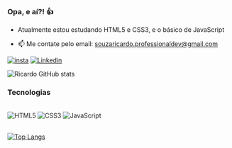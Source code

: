 ### Opa, e aí?! 👍 

- Atualmente estou estudando HTML5 e CSS3, e o básico de JavaScript
  
- 📫 Me contate pelo email: souzaricardo.professionaldev@gmail.com

[![insta](https://img.shields.io/badge/Instagram-E4405F?style=for-the-badge&logo=instagram&logoColor=white)](https://www.instagram.com/ze_ricardo_dev58?igsh=M3A5aTVsZjFjOGF1)
[![Linkedin](https://img.shields.io/badge/LinkedIn-0077B5?style=for-the-badge&logo=linkedin&logoColor=white)](https://www.linkedin.com/in/jose-ricardo-de-souza-professionaldev)



![Ricardo GitHub stats](https://github-readme-stats.vercel.app/api?username=josericardodesouza&show_icons=true&theme=cobalt)

### Tecnologias
<div style="display: inline_block"><br/>
  <img alligne="center" alt="HTML5" src="https://img.shields.io/badge/HTML5-E34F26?style=for-the-badge&logo=html5&logoColor=white" />
  <img alligne="center" alt="CSS3" src="https://img.shields.io/badge/CSS3-1572B6?style=for-the-badge&logo=css3&logoColor=white" />
   <img alligne="center" alt="JavaScript" src="https://img.shields.io/badge/JavaScript-F7DF1E?style=for-the-badge&logo=javascript&logoColor=black" />
  
  
</div>

<br>

[![Top Langs](https://github-readme-stats.vercel.app/api/top-langs/?username=josericardodesouza)](https://github.com/anuraghazra/github-readme-stats)




